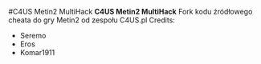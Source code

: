#C4US Metin2 MultiHack
**C4US Metin2 MultiHack**
Fork kodu źródłowego cheata do gry Metin2 od zespołu C4US.pl
Credits:

 - Seremo
 - Eros
 - Komar1911
